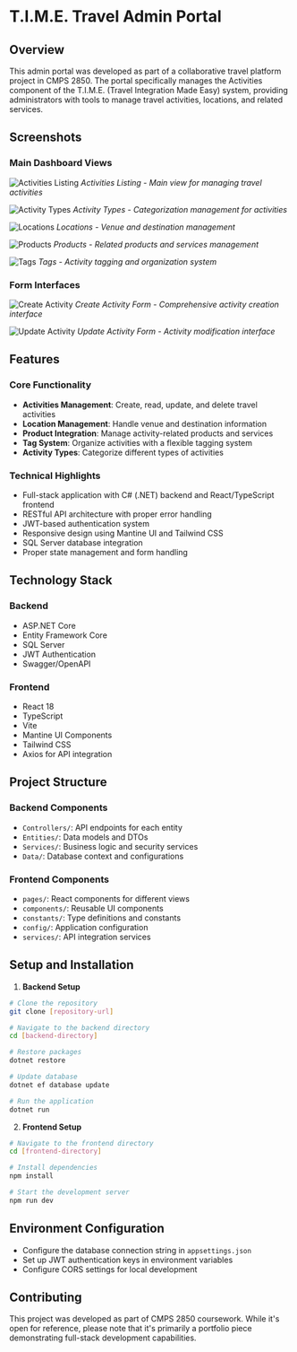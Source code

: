 # T.I.M.E. Travel Admin Portal

## Overview
This admin portal was developed as part of a collaborative travel platform project in CMPS 2850. The portal specifically manages the Activities component of the T.I.M.E. (Travel Integration Made Easy) system, providing administrators with tools to manage travel activities, locations, and related services.

## Screenshots

### Main Dashboard Views
![Activities Listing](/screenshots/activities-listing.png)
*Activities Listing - Main view for managing travel activities*

![Activity Types](/screenshots/activity-types.png)
*Activity Types - Categorization management for activities*

![Locations](/screenshots/locations.png)
*Locations - Venue and destination management*

![Products](/screenshots/products.png)
*Products - Related products and services management*

![Tags](/screenshots/tags.png)
*Tags - Activity tagging and organization system*

### Form Interfaces
![Create Activity](/screenshots/activity-create.png)
*Create Activity Form - Comprehensive activity creation interface*

![Update Activity](/screenshots/activity-update.png)
*Update Activity Form - Activity modification interface*

## Features

### Core Functionality
- **Activities Management**: Create, read, update, and delete travel activities
- **Location Management**: Handle venue and destination information
- **Product Integration**: Manage activity-related products and services
- **Tag System**: Organize activities with a flexible tagging system
- **Activity Types**: Categorize different types of activities

### Technical Highlights
- Full-stack application with C# (.NET) backend and React/TypeScript frontend
- RESTful API architecture with proper error handling
- JWT-based authentication system
- Responsive design using Mantine UI and Tailwind CSS
- SQL Server database integration
- Proper state management and form handling

## Technology Stack

### Backend
- ASP.NET Core
- Entity Framework Core
- SQL Server
- JWT Authentication
- Swagger/OpenAPI

### Frontend
- React 18
- TypeScript
- Vite
- Mantine UI Components
- Tailwind CSS
- Axios for API integration

## Project Structure

### Backend Components
- `Controllers/`: API endpoints for each entity
- `Entities/`: Data models and DTOs
- `Services/`: Business logic and security services
- `Data/`: Database context and configurations

### Frontend Components
- `pages/`: React components for different views
- `components/`: Reusable UI components
- `constants/`: Type definitions and constants
- `config/`: Application configuration
- `services/`: API integration services

## Setup and Installation

1. **Backend Setup**
```bash
# Clone the repository
git clone [repository-url]

# Navigate to the backend directory
cd [backend-directory]

# Restore packages
dotnet restore

# Update database
dotnet ef database update

# Run the application
dotnet run
```

2. **Frontend Setup**
```bash
# Navigate to the frontend directory
cd [frontend-directory]

# Install dependencies
npm install

# Start the development server
npm run dev
```

## Environment Configuration
- Configure the database connection string in `appsettings.json`
- Set up JWT authentication keys in environment variables
- Configure CORS settings for local development

## Contributing
This project was developed as part of CMPS 2850 coursework. While it's open for reference, please note that it's primarily a portfolio piece demonstrating full-stack development capabilities.